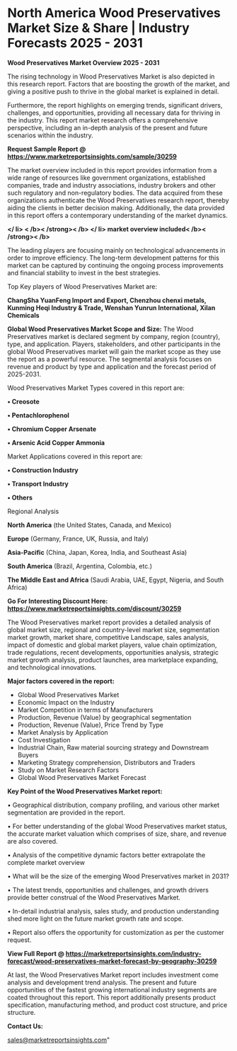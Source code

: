 # North America Wood Preservatives Market Size & Share | Industry Forecasts 2025 - 2031

<Strong> Wood Preservatives Market Overview 2025 - 2031</strong>

The rising technology in Wood Preservatives Market is also depicted in this research report. Factors that are boosting the growth of the market, and giving a positive push to thrive in the global market is explained in detail.

Furthermore, the report highlights on emerging trends, significant drivers, challenges, and opportunities, providing all necessary data for thriving in the industry. This report market research offers a comprehensive perspective, including an in-depth analysis of the present and future scenarios within the industry.

<strong>Request Sample Report @ <a href=https://www.marketreportsinsights.com/sample/30259>https://www.marketreportsinsights.com/sample/30259</a></strong>

The market overview included in this report provides information from a wide range of resources like government organizations, established companies, trade and industry associations, industry brokers and other such regulatory and non-regulatory bodies. The data acquired from these organizations authenticate the Wood Preservatives research report, thereby aiding the clients in better decision making. Additionally, the data provided in this report offers a contemporary understanding of the market dynamics.

<Strong></ li> < /b>< /strong>< /b> </ li> market overview included< /b>< /strong>< /b></Strong>

The leading players are focusing mainly on technological advancements in order to improve efficiency. The long-term development patterns for this market can be captured by continuing the ongoing process improvements and financial stability to invest in the best strategies.

Top Key players of Wood Preservatives Market are:

<strong>ChangSha YuanFeng Import and Export, Chenzhou chenxi metals, Kunming Heqi Industry & Trade, Wenshan Yunrun International, Xilan Chemicals</strong>

<strong><b>Global Wood Preservatives Market Scope and Size:</b></strong>
The Wood Preservatives market is declared segment by company, region (country), type, and application. Players, stakeholders, and other participants in the global Wood Preservatives market will gain the market scope as they use the report as a powerful resource. The segmental analysis focuses on revenue and product by type and application and the forecast period of 2025-2031.

Wood Preservatives Market Types covered in this report are:

<strong>• Creosote

• Pentachlorophenol

• Chromium Copper Arsenate

• Arsenic Acid Copper Ammonia</strong>

Market Applications covered in this report are:

<strong>• Construction Industry

• Transport Industry

• Others</strong> 

Regional Analysis

<strong>North America</strong> (the United States, Canada, and Mexico)

<strong>Europe</strong> (Germany, France, UK, Russia, and Italy)

<strong>Asia-Pacific</strong> (China, Japan, Korea, India, and Southeast Asia)

<strong>South America</strong> (Brazil, Argentina, Colombia, etc.)

<strong>The Middle East and Africa</strong> (Saudi Arabia, UAE, Egypt, Nigeria, and South Africa)

<strong>Go For Interesting Discount Here: <a href=https://www.marketreportsinsights.com/discount/30259>https://www.marketreportsinsights.com/discount/30259</a></strong>

The Wood Preservatives market report provides a detailed analysis of global market size, regional and country-level market size, segmentation market growth, market share, competitive Landscape, sales analysis, impact of domestic and global market players, value chain optimization, trade regulations, recent developments, opportunities analysis, strategic market growth analysis, product launches, area marketplace expanding, and technological innovations.

<strong><b>Major factors covered in the report:</b></strong>
<ul>
  <li>Global Wood Preservatives Market </li>
  <li>Economic Impact on the Industry</li>
  <li>Market Competition in terms of Manufacturers</li>
  <li>Production, Revenue (Value) by geographical segmentation</li>
  <li>Production, Revenue (Value), Price Trend by Type</li>
  <li>Market Analysis by Application</li>
  <li>Cost Investigation</li>
  <li>Industrial Chain, Raw material sourcing strategy and Downstream Buyers</li>
  <li>Marketing Strategy comprehension, Distributors and Traders</li>
  <li>Study on Market Research Factors</li>
  <li>Global Wood Preservatives Market Forecast</li>
</ul>

<strong><b>Key Point of the Wood Preservatives Market report:</b></strong>

• Geographical distribution, company profiling, and various other market segmentation are provided in the report.

• For better understanding of the global Wood Preservatives market status, the accurate market valuation which comprises of size, share, and revenue are also covered.

• Analysis of the competitive dynamic factors better extrapolate the complete market overview

• What will be the size of the emerging Wood Preservatives market in 2031?

• The latest trends, opportunities and challenges, and growth drivers provide better construal of the Wood Preservatives Market.

• In-detail industrial analysis, sales study, and production understanding shed more light on the future market growth rate and scope.

• Report also offers the opportunity for customization as per the customer request.

<strong><b>View Full Report @ <a href=https://marketreportsinsights.com/industry-forecast/wood-preservatives-market-forecast-by-geography-30259>https://marketreportsinsights.com/industry-forecast/wood-preservatives-market-forecast-by-geography-30259</a></b></strong>


At last, the Wood Preservatives Market report includes investment come analysis and development trend analysis. The present and future opportunities of the fastest growing international industry segments are coated throughout this report. This report additionally presents product specification, manufacturing method, and product cost structure, and price structure.

<strong>Contact Us:</strong>

sales@marketreportsinsights.com"
